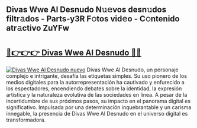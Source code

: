 ## Divas Wwe Al Desnudo N𝚞𝚎vos desn𝚞dos filtr𝚊dos - Parts-y3R F𝚘tos vid𝚎o - C𝚘ntenido atr𝚊ctivo ZuYFw

# <h2><a href="http://mb8x1g.tromn.icu/?c=Divas+Wwe+Al+Desnudo">🔗👉👉👉 Divas Wwe Al Desnudo 🔗🔗</a></h2>

[![Divas Wwe Al Desnudo nuevo](https://i.imgur.com/pEAQMta.gif)](http://mb8x1g.tromn.icu/?c=Divas+Wwe+Al+Desnudo)
Divas Wwe Al Desnudo, un personaje complejo e intrigante, desafía las etiquetas simples. Su uso pionero de los medios digitales para la autorrepresentación ha cautivado y enfurecido a los espectadores, encendiendo debates sobre la identidad, la expresión artística y la naturaleza evolutiva de las sociedades en línea. A pesar de la incertidumbre de sus próximos pasos, su impacto en el panorama digital es significativo. Impulsada por una determinación inquebrantable y un carisma innegable, la presencia de Divas Wwe Al Desnudo en el universo digital es transformadora.
